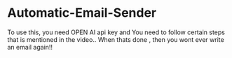 # Automatic-Email-Sender

To use this, you need OPEN AI api key and You need to follow certain steps that is mentioned in the video..
When thats done , then you wont ever write an email again!!
